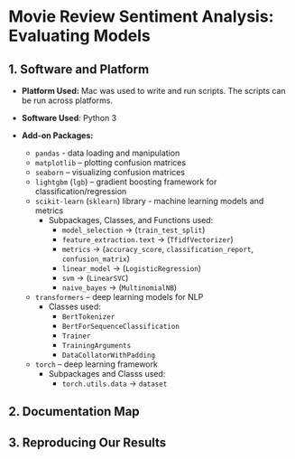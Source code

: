 # Movie Review Sentiment Analysis: Evaluating Models


## 1. Software and Platform
- **Platform Used:** Mac was used to write and run scripts. The scripts can be run across platforms.
- **Software Used**: Python 3
 
- **Add-on Packages:**  
  - `pandas` - data loading and manipulation
  - `matplotlib` – plotting confusion matrices  
  - `seaborn` – visualizing confusion matrices
  - `lightgbm` (`lgb`) – gradient boosting framework for classification/regression  
  - `scikit-learn` (`sklearn`) library - machine learning models and metrics  
    - Subpackages, Classes, and Functions used:
        - `model_selection` → (`train_test_split`)
        - `feature_extraction.text` → (`TfidfVectorizer`)
        - `metrics` → (`accuracy_score`, `classification_report`, `confusion_matrix`)
        - `linear_model` → (`LogisticRegression`)
        - `svm` → (`LinearSVC`)
        - `naive_bayes` → (`MultinomialNB`)
  - `transformers` – deep learning models for NLP  
    - Classes used:
        - `BertTokenizer`
        - `BertForSequenceClassification`
        - `Trainer`
        - `TrainingArguments`
        - `DataCollatorWithPadding`  
  - `torch` – deep learning framework  
    - Subpackages and Classs used:
        - `torch.utils.data` → `dataset`

## 2. Documentation Map

## 3. Reproducing Our Results
 
 
